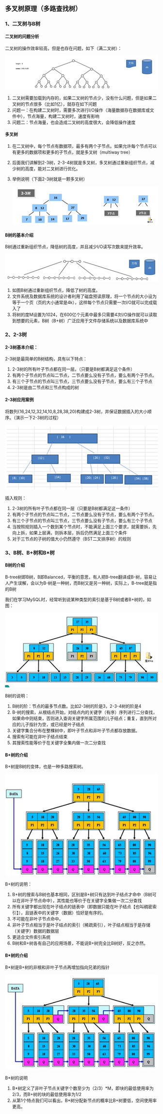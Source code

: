## 多叉树原理（多路查找树）

### 1、二叉树与B树

#### 二叉树的问题分析

二叉树的操作效率较高，但是也存在问题，如下（满二叉树）：

![image-20210521182354862](img/image-20210521182354862.png)

1. 二叉树需要加载到内存的，如果二叉树的节点少，没有什么问题，但是如果二叉树的节点很多（比如1亿），就存在如下问题
2. 问题一：在构建二叉树时，需要多次进行I/O操作（海量数据存在数据库或文件中），节点海量，构建二叉树时，速度有影响
3. 问题二：节点海量，也会造成二叉树的高度很大，会降低操作速度

#### 多叉树

1. 在二叉树中，每个节点有数据项，最多有两个子节点。如果允许每个节点可以有更多的数据项和更多的子节点，就是多叉树（multiway tree）

2. 后面我们讲解到2-3树，2-3-4树就是多叉树，多叉树通过重新组织节点，减少树的高度，能对二叉树进行优化。

3. 举例说明（下面2-3树就是一颗多叉树）

   ![image-20210521183605269](img/image-20210521183605269.png)

#### B树的基本介绍

B树通过重新组织节点，降低树的高度，并且减少I/O读写次数来提升效率。

![image-20210521184046060](img/image-20210521184046060.png)

1. 如图B树通过重新组织节点，降低了树的高度。
2. 文件系统及数据库系统的设计者利用了磁盘预读原理，将一个节点的大小设为等于一个页（页的大小通常是4k），这样每个节点只需要一次I/O就可以完成载入了
3. 将树的度M设置为1024，在600亿个元素中最多只需要4次I/O操作就可以读取到想要的元素，B树（B+树）广泛应用于文件存储系统以及数据库系统中

### 2、2-3树

#### 2-3树基本介绍：

2-3树是最简单的B树结构，具有以下特点：

1. 2-3树的所有叶子节点都在同一层。（只要是B树都满足这个条件）
2. 有两个子节点的节点叫二节点，二节点要么没有子节点，要么有两个子节点。
3. 有三个子节点的节点叫三节点，三节点要么没有子节点，要么有三个子节点
4. 2-3树是由二节点和三节点构成的树

#### 2-3树应用案例

将数列{16,24,12,32,14,10,8,28,38,20}构建成2-3树，并保证数据插入的大小顺序。（演示一下2-3树的过程）

![image-20210521190239978](img/image-20210521190239978.png)

插入规则：

1. 2-3树的所有叶子节点都在同一层（只要是B树都满足这一条件）
2. 有两个子节点的节点叫二节点，二节点要么没有子节点，要么有两个子节点。
3. 有三个子节点的节点叫三节点，三节点要么没有子节点，要么有三个子节点
4. 当按照规则插入一个数到某个节点时，不能满足上面三个要求，就需要拆，先向上拆，如果上层满，则拆本层，拆后仍然满足上面三个条件
5. 对于三节点的子树的值大小仍然遵守（BST二叉排序树）的规则

### 3、B树、B+树和B*树

#### B树的介绍

B-tree树即B树，B即Balanced，平衡的意思，有人把B-tree翻译成B-树，容易让人产生误解，会以为B-树是一种树，而B树又是另一种树，实际上，B-tree就是指的B树

我们在学习MySQL时，经常听到说某种类型的索引是基于B树或者B+树的，如图：

![image-20210522074142926](img/image-20210522074142926.png)

B树的说明：

1. B树的阶：节点的最多节点数。比如2-3树的阶是3，2-3-4树的阶是4
2. B-树的搜索，从根结点开始，对结点内的关键字（有序）序列进行二分查找，如果命中则结束，否则进入查询关键字所属范围的儿子结点；重复，直到所对应的儿子指针为空，或已经是叶子结点
3. 关键字集合分布在整棵树中，即叶子节点和非叶子节点都存放数据。
4. 搜索有可能在非叶子结点结束
5. 其搜索性能等价于在关键字全集内做一次二分查找

#### B+树的介绍

B+树是B树的变体，也是一种多路搜索树。

![image-20210522182112976](img/image-20210522182112976.png)

B+树的说明：

1. B+树的搜索与B树也基本相同，区别是B+树只有达到叶子结点才命中（B树可以在非叶子节点命中），其性能也等价于在关键字全集做一次二分查找
2. 所有关键字都出现在叶子结点的链表中（即数据只能在叶子结点【也叫稠密索引】），且链表中的关键字（数据）恰好是有序的。
3. 不可能在非叶子节点命中。
4. 非叶子节点相当于是叶子结点的索引（稀疏索引），叶子结点相当于是存储（关键字）数据的数据层
5. 更适合文件索引系统
6. B树和B+树各有自己的应用场景，不能说B+树完全比B树好，反之亦然。

#### B*树的介绍

B*树是B+树的非根和非叶子节点再增加指向兄弟的指针

![image-20210522184832158](img/image-20210522184832158.png)

B*树的说明

1. B*树定义了非叶子节点关键字个数至少为（2/3）*M，即块的最低使用率为2/3，而B+树的块的最低使用率为1/2
2. 从第1个特点我们可以看出，B*树分配新节点的概率比B+树要低，空间使用率更高。